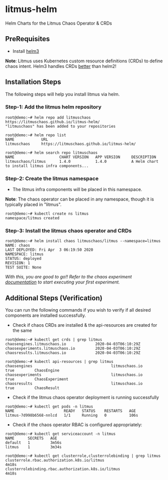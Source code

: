 # litmus-helm
Helm Charts for the Litmus Chaos Operator &amp; CRDs 


## PreRequisites

- Install [helm3](https://helm.sh/docs/intro/install/)  

**Note**: Litmus uses Kubernetes custom resource definitions (CRDs) to define chaos intent. Helm3 handles CRDs [better](https://helm.sh/docs/chart_best_practices/custom_resource_definitions/#helm) than helm2!

## Installation Steps 

The following steps will help you install litmus via helm.

### Step-1: Add the litmus helm repository

```
root@demo:~# helm repo add litmuschaos https://litmuschaos.github.io/litmus-helm/
"litmuschaos" has been added to your repositories
```

```
root@demo:~# helm repo list
NAME            URL                                       
litmuschaos     https://litmuschaos.github.io/litmus-helm/
```

```
root@demo:~# helm search repo litmuschaos
NAME                    CHART VERSION   APP VERSION     DESCRIPTION                                       
litmuschaos/litmus      1.4.0           1.4.0           A Helm chart to install litmus infra components...
```

### Step-2: Create the litmus namespace 

- The litmus infra components will be placed in this namespace. 

**Note**: The chaos operator can be placed in any namespace, though it is typically placed in "litmus". 

```
root@demo:~# kubectl create ns litmus 
namespace/litmus created
```

### Step-3: Install the litmus chaos operator and CRDs 

```
root@demo:~# helm install chaos litmuschaos/litmus --namespace=litmus 
NAME: chaos
LAST DEPLOYED: Fri Apr  3 06:19:50 2020
NAMESPACE: litmus
STATUS: deployed
REVISION: 1
TEST SUITE: None
```

*With this, you are good to go!! Refer to the chaos experiment [documentation](https://docs.litmuschaos.io/docs/pod-delete/) to start executing your first experiment.* 

## Additional Steps (Verification)

You can run the following commands if you wish to verify if all desired components are installed successfully.

- Check if chaos CRDs are installed & the api-resources are created for the same

```
root@demo:~# kubectl get crds | grep litmus 
chaosengines.litmuschaos.io             2020-04-03T06:10:29Z
chaosexperiments.litmuschaos.io         2020-04-03T06:10:29Z
chaosresults.litmuschaos.io             2020-04-03T06:10:29Z
```

```
root@demo:~# kubectl api-resources | grep litmus 
chaosengines                                   litmuschaos.io                 true         ChaosEngine
chaosexperiments                               litmuschaos.io                 true         ChaosExperiment
chaosresults                                   litmuschaos.io                 true         ChaosResult
```

- Check if the litmus chaos operator deployment is running successfully 

```
root@demo:~# kubectl get pods -n litmus 
NAME                      READY   STATUS    RESTARTS   AGE
litmus-7d998b6568-nnlcd   1/1     Running   0          106s
```

- Check if the chaos operator RBAC is configured appropriately: 

```
root@demo:~# kubectl get serviceaccount -n litmus 
NAME      SECRETS   AGE
default   1         3m56s
litmus    1         3m34s
```

```
root@demo:~# kubectl get clusterrole,clusterrolebinding | grep litmus
clusterrole.rbac.authorization.k8s.io/litmus                                                        4m18s
clusterrolebinding.rbac.authorization.k8s.io/litmus                                                 4m18s
```


